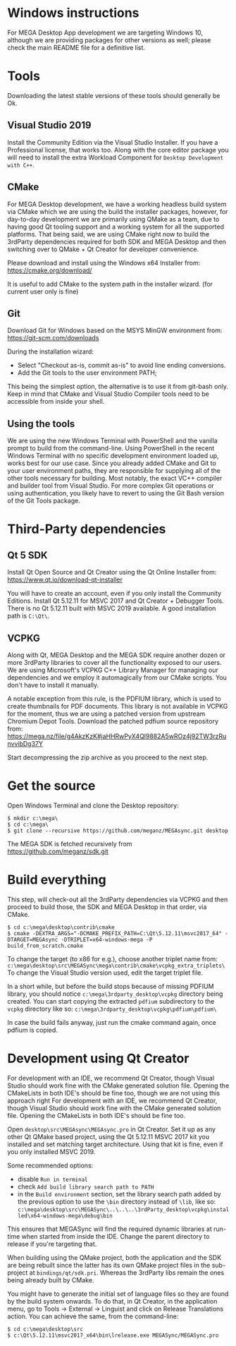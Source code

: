 # Windows instructions

For MEGA Desktop App development we are targeting Windows 10, although we are providing
packages for other versions as well; please check the main README file for a definitive
list.

# Tools

Downloading the latest stable versions of these tools should generally be Ok.

## Visual Studio 2019

Install the Community Edition via the Visual Studio Installer. If you have a
Professional license, that works too. Along with the core editor package you
will need to install the extra Workload Component for `Desktop Development with C++`.

## CMake

For MEGA Desktop development, we have a working headless build system via CMake
which we are using the build the installer packages, however, for day-to-day
development we are primarily using QMake as a team, due to having good Qt
tooling support and a working system for all the supported platforms. That being
said, we are using CMake right now to build the 3rdParty dependencies required
for both SDK and MEGA Desktop and then switching over to QMake + Qt Creator for
developer convenience.

Please download and install using the Windows x64 Installer from:
https://cmake.org/download/

It is useful to add CMake to the system path in the installer wizard. (for
current user only is fine)

## Git

Download Git for Windows based on the MSYS MinGW environment from:
https://git-scm.com/downloads

During the installation wizard:
- Select "Checkout as-is, commit as-is" to avoid line ending conversions.
- Add the Git tools to the user environment PATH;

This being the simplest option, the alternative is to use it from git-bash only.
Keep in mind that CMake and Visual Studio Compiler tools need to be accessible
from inside your shell.

## Using the tools

We are using the new Windows Terminal with PowerShell and the vanilla prompt to
build from the command-line. Using PowerShell in the recent Windows Terminal with
no specific development environment loaded up, works best for our use case.
Since you already added CMake and Git to your user environment paths, they are
responsible for supplying all of the other tools necessary for building. Most
notably, the exact VC++ compiler and builder tool from Visual Studio. For more
complex Git operations or using authentication, you likely have to revert to
using the Git Bash version of the Git Tools package.

# Third-Party dependencies

## Qt 5 SDK

Install Qt Open Source and Qt Creator using the Qt Online Installer from:
https://www.qt.io/download-qt-installer

You will have to create an account, even if you only install the Community
Editions. Install Qt 5.12.11 for MSVC 2017 and Qt Creator + Debugger Tools. There is no
Qt 5.12.11 built with MSVC 2019 available. A good installation path is `C:\Qt\`.

## VCPKG

Along with Qt, MEGA Desktop and the MEGA SDK require another dozen or more
3rdParty libraries to cover all the functionality exposed to our users. We are
using Microsoft's VCPKG C++ Library Manager for managing our dependencies and we
employ it automagically from our CMake scripts. You don't have to install it
manually.

A notable exception from this rule, is the PDFIUM library, which is used to
create thumbnails for PDF documents. This library is not available in VCPKG for
the moment, thus we are using a patched version from upstream Chromium Depot
Tools. Download the patched pdfium source repository from:
https://mega.nz/file/g4AkzKzK#jaHHRwPyX4Ql9882A5wROz4j92TW3rzRunvvibDg37Y

Start decompressing the zip archive as you proceed to the next step.

# Get the source

Open Windows Terminal and clone the Desktop repository:
```
$ mkdir c:\mega\
$ cd c:\mega\
$ git clone --recursive https://github.com/meganz/MEGAsync.git desktop
```

The MEGA SDK is fetched recursively from https://github.com/meganz/sdk.git

# Build everything

This step, will check-out all the 3rdParty dependencies via VCPKG and then
proceed to build those, the SDK and MEGA Desktop in that order, via CMake.

```
$ cd c:\mega\desktop\contrib\cmake
$ cmake -DEXTRA_ARGS="-DCMAKE_PREFIX_PATH=C:\Qt\5.12.11\msvc2017_64" -DTARGET=MEGAsync -DTRIPLET=x64-windows-mega -P build_from_scratch.cmake
```

To change the target (to x86 for e.g.), choose another triplet name from:
`c:\mega\desktop\src\MEGASync\mega\contrib\cmake\vcpkg_extra_triplets\`
To change the Visual Studio version used, edit the target triplet file.

In a short while, but before the build stops because of missing PDFIUM library,
you should notice `c:\mega\3rdparty_desktop\vcpkg` directory being created.
You can start copying the extracted `pdfium` subdirectory to the `vcpkg`
directory like so:
`c:\mega\3rdparty_desktop\vcpkg\pdfium\pdfium\`

In case the build fails anyway, just run the cmake command again, once pdfium is
copied.

# Development using Qt Creator

For development with an IDE, we recommend Qt Creator, though Visual Studio
should work fine with the CMake generated solution file. Opening the CMakeLists
in both IDE's should be fine too, though we are not using this approach right
For development with an IDE, we recommend Qt Creator, though Visual Studio
should work fine with the CMake generated solution file. Opening the CMakeLists
in both IDE's should be fine too.

Open `desktop\src\MEGAsync\MEGAsync.pro` in Qt Creator. Set it up as any
other Qt QMake based project, using the Qt 5.12.11 MSVC 2017 kit you installed
and set matching target architecture. Using that kit is fine, even if you only
installed MSVC 2019.

Some recommended options:
- disable `Run in terminal`
- check `Add build library search path to PATH`
- in the `Build environment` section, set the library search path added
by the previous option to use the `\bin` directory instead of `\lib`, like
so:
`c:\mega\desktop\src\MEGASync\..\..\..\3rdParty_desktop\vcpkg\installed\x64-windows-mega\debug\bin`

This ensures that MEGASync will find the required dynamic libraries at run-time
when started from inside the IDE. Change the parent directory to release if
you're targeting that.

When building using the QMake project, both the application and the SDK are
being rebuilt since the latter has its own QMake project files in the
sub-project at `bindings/qt/sdk.pri`. Whereas the 3rdParty libs remain the ones
being already built by CMake.

You might have to generate the initial set of language files so they are found
by the build system onwards. To do that, in Qt Creator, in the application menu,
go to Tools -> External -> Linguist and click on Release Translations action.
You can achieve the same, from the command-line:
```
$ cd c:\mega\desktop\src
$ c:\Qt\5.12.11\msvc2017_x64\bin\lrelease.exe MEGASync/MEGASync.pro
```

